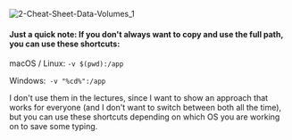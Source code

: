![2-Cheat-Sheet-Data-Volumes_1](https://user-images.githubusercontent.com/12442613/178248393-82e3a79f-11b5-4e2f-955d-60df24d00477.jpg)

#### Just a quick note: If you don't always want to copy and use the full path, you can use these shortcuts:

macOS / Linux: `-v $(pwd):/app`

Windows:` -v "%cd%":/app`

I don't use them in the lectures, since I want to show an approach that works for everyone (and I don't want to switch between both all the time), but you can use these shortcuts depending on which OS you are working on to save some typing.
